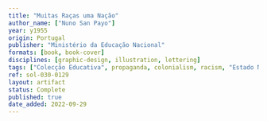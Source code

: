 ```yaml
---
title: "Muitas Raças uma Nação"
author_name: ["Nuno San Payo"]
year: y1955
origin: Portugal
publisher: "Ministério da Educação Nacional"
formats: [book, book-cover]
disciplines: [graphic-design, illustration, lettering]
tags: ["Colecção Educativa", propaganda, colonialism, racism, "Estado Novo"]
ref: sol-030-0129
layout: artifact
status: Complete
published: true
date_added: 2022-09-29
---
```

